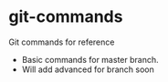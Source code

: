 # git-commands
Git commands for reference

- Basic commands for master branch.
- Will add advanced for branch soon
